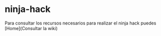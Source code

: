 # ninja-hack

Para consultar los recursos necesarios para realizar el ninja hack puedes [Home](Consultar la wiki)
